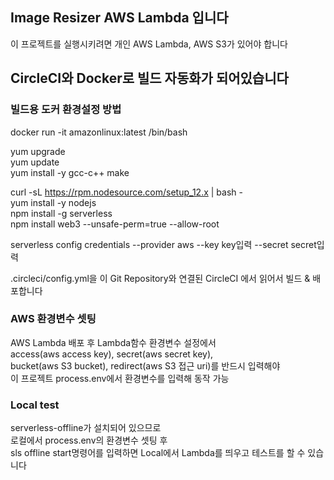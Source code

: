 
## Image Resizer AWS Lambda 입니다
이 프로젝트를 실행시키려면 개인 AWS Lambda, AWS S3가 있어야 합니다

## CircleCI와 Docker로 빌드 자동화가 되어있습니다

### 빌드용 도커 환경설정 방법

docker run -it amazonlinux:latest /bin/bash

yum upgrade  
yum update  
yum install -y gcc-c++ make  
  
curl -sL https://rpm.nodesource.com/setup_12.x | bash -  
yum install -y nodejs  
npm install -g serverless  
npm install web3 --unsafe-perm=true --allow-root  

serverless config credentials --provider aws --key key입력 --secret secret입력  

.circleci/config.yml을 이 Git Repository와 연결된 CircleCI 에서 읽어서 빌드 & 배포합니다

### AWS 환경변수 셋팅
AWS Lambda 배포 후 Lambda함수 환경변수 설정에서  
access(aws access key), secret(aws secret key),  
bucket(aws S3 bucket), redirect(aws S3 접근 uri)를 반드시 입력해야  
이 프로젝트 process.env에서 환경변수를 입력해 동작 가능  

### Local test
serverless-offline가 설치되어 있으므로  
로컬에서 process.env의 환경변수 셋팅 후  
sls offline start명령어를 입력하면 Local에서 Lambda를 띄우고 테스트를 할 수 있습니다
